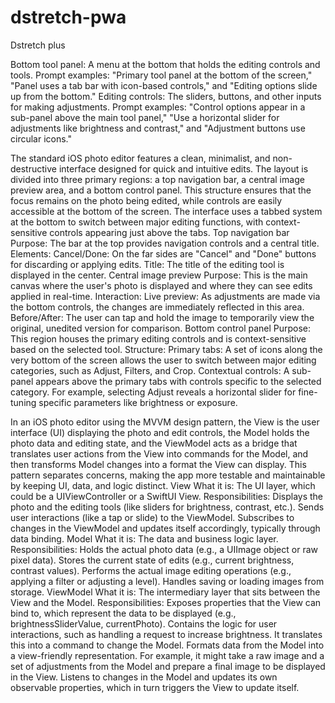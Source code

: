 # dstretch-pwa
Dstretch plus 


Bottom tool panel: A menu at the bottom that holds the editing controls and tools.
Prompt examples: "Primary tool panel at the bottom of the screen," "Panel uses a tab bar with icon-based controls," and "Editing options slide up from the bottom."
Editing controls: The sliders, buttons, and other inputs for making adjustments.
Prompt examples: "Control options appear in a sub-panel above the main tool panel," "Use a horizontal slider for adjustments like brightness and contrast," and "Adjustment buttons use circular icons." 


The standard iOS photo editor features a clean, minimalist, and non-destructive interface designed for quick and intuitive edits. The layout is divided into three primary regions: a top navigation bar, a central image preview area, and a bottom control panel. This structure ensures that the focus remains on the photo being edited, while controls are easily accessible at the bottom of the screen. The interface uses a tabbed system at the bottom to switch between major editing functions, with context-sensitive controls appearing just above the tabs.
Top navigation bar
Purpose: The bar at the top provides navigation controls and a central title.
Elements:
Cancel/Done: On the far sides are "Cancel" and "Done" buttons for discarding or applying edits.
Title: The title of the editing tool is displayed in the center.
Central image preview
Purpose: This is the main canvas where the user's photo is displayed and where they can see edits applied in real-time.
Interaction:
Live preview: As adjustments are made via the bottom controls, the changes are immediately reflected in this area.
Before/After: The user can tap and hold the image to temporarily view the original, unedited version for comparison.
Bottom control panel
Purpose: This region houses the primary editing controls and is context-sensitive based on the selected tool.
Structure:
Primary tabs: A set of icons along the very bottom of the screen allows the user to switch between major editing categories, such as Adjust, Filters, and Crop.
Contextual controls: A sub-panel appears above the primary tabs with controls specific to the selected category. For example, selecting Adjust reveals a horizontal slider for fine-tuning specific parameters like brightness or exposure.

In an iOS photo editor using the MVVM design pattern, the View is the user interface (UI) displaying the photo and edit controls, the Model holds the photo data and editing state, and the ViewModel acts as a bridge that translates user actions from the View into commands for the Model, and then transforms Model changes into a format the View can display. This pattern separates concerns, making the app more testable and maintainable by keeping UI, data, and logic distinct. 
View
What it is: The UI layer, which could be a UIViewController or a SwiftUI View. 
Responsibilities:
Displays the photo and the editing tools (like sliders for brightness, contrast, etc.). 
Sends user interactions (like a tap or slide) to the ViewModel. 
Subscribes to changes in the ViewModel and updates itself accordingly, typically through data binding. 
Model
What it is: The data and business logic layer.
Responsibilities:
Holds the actual photo data (e.g., a UIImage object or raw pixel data).
Stores the current state of edits (e.g., current brightness, contrast values).
Performs the actual image editing operations (e.g., applying a filter or adjusting a level).
Handles saving or loading images from storage. 
ViewModel
What it is: The intermediary layer that sits between the View and the Model. 
Responsibilities:
Exposes properties that the View can bind to, which represent the data to be displayed (e.g., brightnessSliderValue, currentPhoto). 
Contains the logic for user interactions, such as handling a request to increase brightness. It translates this into a command to change the Model. 
Formats data from the Model into a view-friendly representation. For example, it might take a raw image and a set of adjustments from the Model and prepare a final image to be displayed in the View. 
Listens to changes in the Model and updates its own observable properties, which in turn triggers the View to update itself. 
